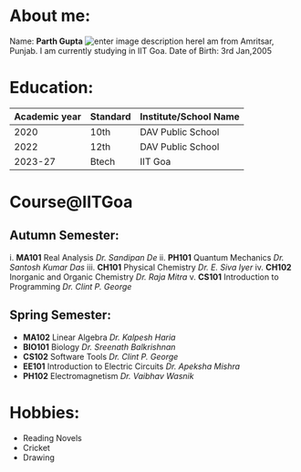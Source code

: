 # About me:
Name: **Parth Gupta**
![enter image description here](https://img.freepik.com/free-vector/it-takes-two-tango-idiom_1308-17930.jpg?w=826&t=st=1707282882~exp=1707283482~hmac=d1c234cb99e694f66b7de594762f3764ed7f37862e1328349d31044de0d920a2)I am from Amritsar, Punjab. I am currently studying in IIT Goa.
Date of Birth: 3rd Jan,2005
# Education:

|Academic year |  Standard |  Institute/School Name |
|---|---|---|
| 2020 |10th   |DAV Public School |
| 2022  | 12th  |DAV Public School |
|2023-27|Btech|IIT Goa

# Course@IITGoa

## Autumn Semester:
i. **MA101** Real Analysis *Dr. Sandipan De*
ii. **PH101** Quantum Mechanics *Dr. Santosh Kumar Das*
iii. **CH101** Physical Chemistry *Dr. E. Siva Iyer*
iv.  **CH102** Inorganic and Organic Chemistry *Dr. Raja Mitra*
v.  **CS101** Introduction to Programming *Dr. Clint P. George*

## Spring Semester:
- **MA102** Linear Algebra *Dr. Kalpesh Haria*
-  **BIO101** Biology *Dr. Sreenath Balkrishnan*
-  **CS102** Software Tools *Dr. Clint P. George*
-  **EE101** Introduction to Electric Circuits *Dr. Apeksha Mishra*
-  **PH102** Electromagnetism *Dr. Vaibhav Wasnik*

# Hobbies:
- Reading Novels
- Cricket
- Drawing 
